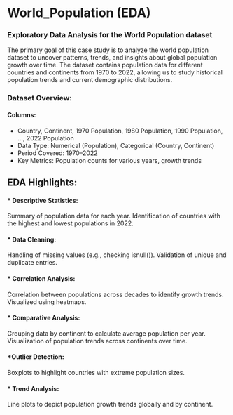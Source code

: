 # World_Population (EDA)

### Exploratory Data Analysis for the World Population dataset

The primary goal of this case study is to analyze the world population dataset to uncover patterns, trends, and insights about global population growth over time. The dataset contains population data for different countries and continents from 1970 to 2022, allowing us to study historical population trends and current demographic distributions.

### Dataset Overview:
#### Columns:
* Country, Continent, 1970 Population, 1980 Population, 1990 Population, ..., 2022 Population
* Data Type: Numerical (Population), Categorical (Country, Continent)
* Period Covered: 1970–2022
* Key Metrics: Population counts for various years, growth trends

## EDA Highlights:

#### * Descriptive Statistics:

Summary of population data for each year.
Identification of countries with the highest and lowest populations in 2022.

#### * Data Cleaning:

Handling of missing values (e.g., checking isnull()).
Validation of unique and duplicate entries.

#### * Correlation Analysis:

Correlation between populations across decades to identify growth trends.
Visualized using heatmaps.

#### * Comparative Analysis:

Grouping data by continent to calculate average population per year.
Visualization of population trends across continents over time.

#### *Outlier Detection:

Boxplots to highlight countries with extreme population sizes.

#### * Trend Analysis:

Line plots to depict population growth trends globally and by continent.
